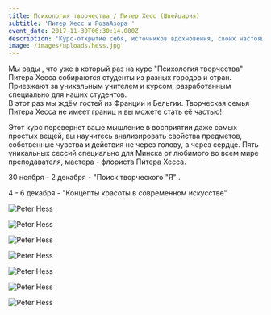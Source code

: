 ```yaml
---
title: Психология творчества / Питер Хесс (Швейцария)
subtitle: 'Питер Хесс и РозаАзора '
event_date: 2017-11-30T06:30:14.000Z
description: 'Курс-открытие себя, источников вдохновения, своих настоящих чувств!'
image: /images/uploads/hess.jpg
---
```

Мы рады , что уже в который раз на курс "Психология творчества" Питера Хесса собираются студенты из разных городов и стран. Приезжают за уникальным учителем и курсом, разработанным специально для наших студентов. \
В этот раз мы ждём гостей из Франции и Бельгии. Творческая семья Питера Хесса не имеет границ и вы можете стать её частью!

Этот курс перевернет ваше мышление в восприятии даже самых простых вещей, вы научитесь анализировать свойства предметов, собственные чувства и действия не через голову, а через сердце. Пять уникальных сессий специально для Минска от любимого во всем мире преподавателя, мастера - флориста Питера Хесса.

30 ноября - 2 декабря - "Поиск творческого "Я" .

4 - 6 декабря - "Концепты красоты в современном искусстве"

![Peter Hess](/images/uploads/050.jpg)

![Peter Hess](/images/uploads/038.jpg)

![Peter Hess](/images/uploads/Photo_0968.jpg)

![Peter Hess](/images/uploads/Photo_0989.jpg)

![Peter Hess](/images/uploads/Photo_1038.jpg)

![Peter Hess](/images/uploads/Photo_1308.jpg)

![Peter Hess](/images/uploads/Photo_1884.jpg)


